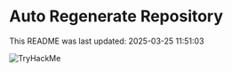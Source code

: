 # Auto Regenerate Repository

This README was last updated: 2025-03-25 11:51:03

 ![TryHackMe](https://tryhackme.com/badge/533634)